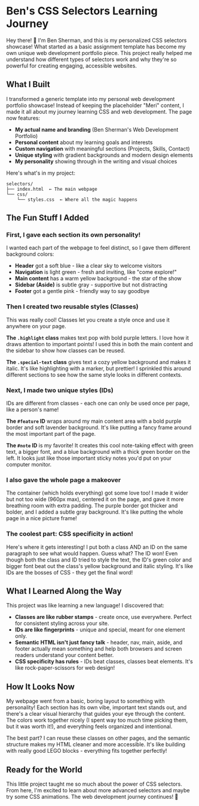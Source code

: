 # Ben's CSS Selectors Learning Journey

Hey there! 👋 I'm Ben Sherman, and this is my personalized CSS selectors showcase! What started as a basic assignment template has become my own unique web development portfolio piece. This project really helped me understand how different types of selectors work and why they're so powerful for creating engaging, accessible websites.

## What I Built

I transformed a generic template into my personal web development portfolio showcase! Instead of keeping the placeholder "Meri" content, I made it all about my journey learning CSS and web development. The page now features:

- **My actual name and branding** (Ben Sherman's Web Development Portfolio)
- **Personal content** about my learning goals and interests
- **Custom navigation** with meaningful sections (Projects, Skills, Contact)
- **Unique styling** with gradient backgrounds and modern design elements
- **My personality** showing through in the writing and visual choices

Here's what's in my project:

```
selectors/
├── index.html  ← The main webpage
└── css/
    └── styles.css  ← Where all the magic happens
```

## The Fun Stuff I Added

### First, I gave each section its own personality! 

I wanted each part of the webpage to feel distinct, so I gave them different background colors:

- **Header** got a soft blue - like a clear sky to welcome visitors
- **Navigation** is light green - fresh and inviting, like "come explore!"  
- **Main content** has a warm yellow background - the star of the show
- **Sidebar (Aside)** is subtle gray - supportive but not distracting
- **Footer** got a gentle pink - friendly way to say goodbye

### Then I created two reusable styles (Classes)

This was really cool! Classes let you create a style once and use it anywhere on your page.

**The `.highlight` class** makes text pop with bold purple letters. I love how it draws attention to important points! I used this in both the main content and the sidebar to show how classes can be reused.

**The `.special-text` class** gives text a cozy yellow background and makes it italic. It's like highlighting with a marker, but prettier! I sprinkled this around different sections to see how the same style looks in different contexts.

### Next, I made two unique styles (IDs)

IDs are different from classes - each one can only be used once per page, like a person's name!

**The `#feature` ID** wraps around my main content area with a bold purple border and soft lavender background. It's like putting a fancy frame around the most important part of the page.

**The `#note` ID** is my favorite! It creates this cool note-taking effect with green text, a bigger font, and a blue background with a thick green border on the left. It looks just like those important sticky notes you'd put on your computer monitor.

### I also gave the whole page a makeover

The container (which holds everything) got some love too! I made it wider but not too wide (960px max), centered it on the page, and gave it more breathing room with extra padding. The purple border got thicker and bolder, and I added a subtle gray background. It's like putting the whole page in a nice picture frame!

### The coolest part: CSS specificity in action!

Here's where it gets interesting! I put both a class AND an ID on the same paragraph to see what would happen. Guess what? The ID won! Even though both the class and ID tried to style the text, the ID's green color and bigger font beat out the class's yellow background and italic styling. It's like IDs are the bosses of CSS - they get the final word!

## What I Learned Along the Way

This project was like learning a new language! I discovered that:

- **Classes are like rubber stamps** - create once, use everywhere. Perfect for consistent styling across your site.
- **IDs are like fingerprints** - unique and special, meant for one element only.
- **Semantic HTML isn't just fancy talk** - header, nav, main, aside, and footer actually mean something and help both browsers and screen readers understand your content better.
- **CSS specificity has rules** - IDs beat classes, classes beat elements. It's like rock-paper-scissors for web design!

## How It Looks Now

My webpage went from a basic, boring layout to something with personality! Each section has its own vibe, important text stands out, and there's a clear visual hierarchy that guides your eye through the content. The colors work together nicely (I spent way too much time picking them, but it was worth it!), and everything feels organized and intentional.

The best part? I can reuse these classes on other pages, and the semantic structure makes my HTML cleaner and more accessible. It's like building with really good LEGO blocks - everything fits together perfectly!

## Ready for the World

This little project taught me so much about the power of CSS selectors. From here, I'm excited to learn about more advanced selectors and maybe try some CSS animations. The web development journey continues! 🚀